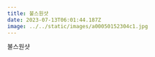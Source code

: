 ```yaml
---
title: 불스원샷
date: 2023-07-13T06:01:44.187Z
image: ../../static/images/a00050152304c1.jpg
---
```

불스원샷